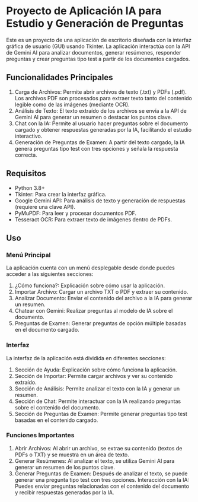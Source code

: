 # Proyecto de Aplicación IA para Estudio y Generación de Preguntas

Este es un proyecto de una aplicación de escritorio diseñada con la interfaz gráfica de usuario (GUI) usando Tkinter. La aplicación interactúa con la API de Gemini AI para analizar documentos, generar resúmenes, responder preguntas y crear preguntas tipo test a partir de los documentos cargados.

## Funcionalidades Principales

1. Carga de Archivos: Permite abrir archivos de texto (.txt) y PDFs (.pdf). Los archivos PDF son procesados para extraer texto tanto del contenido legible como de las imágenes (mediante OCR).
2. Análisis de Texto: El texto extraído de los archivos se envía a la API de Gemini AI para generar un resumen o destacar los puntos clave.
3. Chat con la IA: Permite al usuario hacer preguntas sobre el documento cargado y obtener respuestas generadas por la IA, facilitando el estudio interactivo.
4. Generación de Preguntas de Examen: A partir del texto cargado, la IA genera preguntas tipo test con tres opciones y señala la respuesta correcta.

## Requisitos

* Python 3.8+
* Tkinter: Para crear la interfaz gráfica.
* Google Gemini API: Para análisis de texto y generación de respuestas (requiere una clave API).
* PyMuPDF: Para leer y procesar documentos PDF.
* Tesseract OCR: Para extraer texto de imágenes dentro de PDFs.

## Uso

### Menú Principal

La aplicación cuenta con un menú desplegable desde donde puedes acceder a las siguientes secciones:

1. ¿Cómo funciona?: Explicación sobre cómo usar la aplicación.
2. Importar Archivo: Cargar un archivo TXT o PDF y extraer su contenido.
3. Analizar Documento: Enviar el contenido del archivo a la IA para generar un resumen.
4. Chatear con Gemini: Realizar preguntas al modelo de IA sobre el documento.
5. Preguntas de Examen: Generar preguntas de opción múltiple basadas en el documento cargado.

### Interfaz

La interfaz de la aplicación está dividida en diferentes secciones:

1. Sección de Ayuda: Explicación sobre cómo funciona la aplicación.
2. Sección de Importar: Permite cargar archivos y ver su contenido extraído.
3. Sección de Análisis: Permite analizar el texto con la IA y generar un resumen.
4. Sección de Chat: Permite interactuar con la IA realizando preguntas sobre el contenido del documento.
5. Sección de Preguntas de Examen: Permite generar preguntas tipo test basadas en el contenido cargado.

### Funciones Importantes

1. Abrir Archivos: Al abrir un archivo, se extrae su contenido (textos de PDFs o TXT) y se muestra en un área de texto.      
2. Generar Resúmenes: Al analizar el texto, se utiliza Gemini AI para generar un resumen de los puntos clave.
3. Generar Preguntas de Examen: Después de analizar el texto, se puede generar una pregunta tipo test con tres opciones.
Interacción con la IA: Puedes enviar preguntas relacionadas con el contenido del documento y recibir respuestas generadas por la IA.
